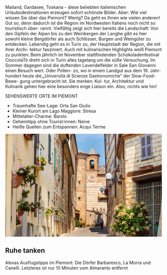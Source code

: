 
Mailand, Gardasee, Toskana - diese beliebten italienischen Urlaubsdestinationen erzeugen sofort schönste Bilder. Aber: Wie viel wissen Sie über das Piemont? Wenig? Da geht es Ihnen wie vielen anderen! Gut so, denn dadurch ist die Region im Nordwesten Italiens noch nicht so touristisch über- rannt. Vielfältig zeigt sich hier bereits die Landschaft: Von den Gipfeln der Alpen bis zu den Weinbergen der Langhe gibt es hier sowohl kleine Bergdörfer als auch Schlösser, Burgen und Weingüter zu entdecken. Lebendig geht es in Turin zu, der Hauptstadt der Region, die mit ihrer Archi- tektur fasziniert. Auch mit kulinarischen Highlights weiß Piemont zu punkten: Beim jährlich im November stattfindenden Schokoladenfestival CioccolaTò dreht sich in Turin alles tagelang um die süße Versuchung. Im Sommer dagegen sind die duftenden Lavendelfelder in Sale San Giovanni einen Besuch wert. Oder Pollen- zo, wo in einem Landgut aus dem 19. Jahr- hundert heute die,„Università di Scienze Gastronomiche" der Slow-Food-Bewe- gung untergebracht ist. Sie merken: Kul- tur, Architektur und Kulinarik gehen hier eine besonders enge Liaison ein. Also, nichts wie hin!

SEHENSWERTE ORTE IM PIEMONT

- Traumhafte See-Lage: Orta San Giulio
- Kleiner Kurort am Lago Maggiore: Stresa 
- Mittelalter-Charme: Barolo 
- Geheimtipp ohne Tourist:innen: Neive
- Heiße Quellen zum Entspannen: Acqui Terme

![](../_bilder/CellaMonte.png)

## Ruhe tanken

Alexas Ausflugstipps im Piemont: Die Dörfer Barbaresco, La Morra und Canelli. Letzteres ist nur 10 Minuten
vom Almaranto entfernt